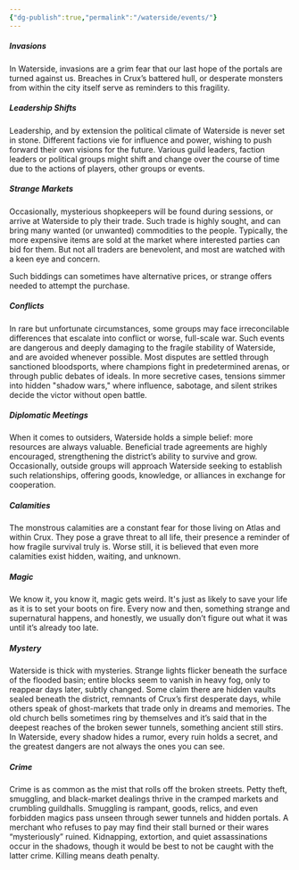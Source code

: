 ```yaml
---
{"dg-publish":true,"permalink":"/waterside/events/"}
---
```


##### Invasions

In Waterside, invasions are a grim fear that our last hope of the portals are turned against us. Breaches in Crux’s battered hull, or desperate monsters from within the city itself serve as reminders to this fragility.
##### Leadership Shifts

Leadership, and by extension the political climate of Waterside is never set in stone. Different factions vie for influence and power, wishing to push forward their own visions for the future. Various guild leaders, faction leaders or political groups might shift and change over the course of time due to the actions of players, other groups or events.
##### Strange Markets

Occasionally, mysterious shopkeepers will be found during sessions, or arrive at Waterside to ply their trade. Such trade is highly sought, and can bring many wanted (or unwanted) commodities to the people. Typically, the more expensive items are sold at the market where interested parties can bid for them. But not all traders are benevolent, and most are watched with a keen eye and concern.  

Such biddings can sometimes have alternative prices, or strange offers needed to attempt the purchase.
##### Conflicts

In rare but unfortunate circumstances, some groups may face irreconcilable differences that escalate into conflict or worse, full-scale war. Such events are dangerous and deeply damaging to the fragile stability of Waterside, and are avoided whenever possible. Most disputes are settled through sanctioned bloodsports, where champions fight in predetermined arenas, or through public debates of ideals. In more secretive cases, tensions simmer into hidden "shadow wars," where influence, sabotage, and silent strikes decide the victor without open battle.
##### Diplomatic Meetings

When it comes to outsiders, Waterside holds a simple belief: more resources are always valuable. Beneficial trade agreements are highly encouraged, strengthening the district’s ability to survive and grow. Occasionally, outside groups will approach Waterside seeking to establish such relationships, offering goods, knowledge, or alliances in exchange for cooperation.
##### Calamities

The monstrous calamities are a constant fear for those living on Atlas and within Crux. They pose a grave threat to all life, their presence a reminder of how fragile survival truly is. Worse still, it is believed that even more calamities exist hidden, waiting, and unknown.
##### Magic

We know it, you know it, magic gets weird. It's just as likely to save your life as it is to set your boots on fire. Every now and then, something strange and supernatural happens, and honestly, we usually don’t figure out what it was until it’s already too late.
##### Mystery

Waterside is thick with mysteries. Strange lights flicker beneath the surface of the flooded basin; entire blocks seem to vanish in heavy fog, only to reappear days later, subtly changed. Some claim there are hidden vaults sealed beneath the district, remnants of Crux’s first desperate days, while others speak of ghost-markets that trade only in dreams and memories. The old church bells sometimes ring by themselves and it’s said that in the deepest reaches of the broken sewer tunnels, something ancient still stirs. In Waterside, every shadow hides a rumor, every ruin holds a secret, and the greatest dangers are not always the ones you can see.
##### Crime

Crime is as common as the mist that rolls off the broken streets. Petty theft, smuggling, and black-market dealings thrive in the cramped markets and crumbling guildhalls. Smuggling is rampant, goods, relics, and even forbidden magics pass unseen through sewer tunnels and hidden portals. A merchant who refuses to pay may find their stall burned or their wares “mysteriously” ruined. Kidnapping, extortion, and quiet assassinations occur in the shadows, though it would be best to not be caught with the latter crime. Killing means death penalty.